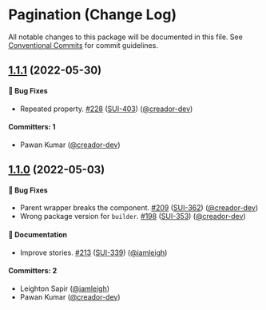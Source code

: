 # Pagination (Change Log)

All notable changes to this package will be documented in this file. See [Conventional Commits](https://conventionalcommits.org/) for commit guidelines.

## [1.1.1](https://www.npmjs.com/package/@wpmudev/react-pagination/v/1.1.1) (2022-05-30)

#### 🐛 Bug Fixes

- Repeated property. [#228](https://github.com/wpmudev/shared-ui-react/pull/228) ([SUI-403](https://incsub.atlassian.net/browse/SUI-403)) ([@creador-dev](https://github.com/creador-dev))

#### Committers: 1

- Pawan Kumar ([@creador-dev](https://github.com/creador-dev))

## [1.1.0](https://www.npmjs.com/package/@wpmudev/react-pagination/v/1.1.0) (2022-05-03)

#### 🐛 Bug Fixes

- Parent wrapper breaks the component. [#209](https://github.com/wpmudev/shared-ui-react/pull/209) ([SUI-362](https://incsub.atlassian.net/browse/SUI-362)) ([@creador-dev](https://github.com/creador-dev))
- Wrong package version for `builder`. [#198](https://github.com/wpmudev/shared-ui-react/pull/198) ([SUI-353](https://incsub.atlassian.net/browse/SUI-353)) ([@creador-dev](https://github.com/creador-dev))

#### 📝 Documentation

- Improve stories. [#213](https://github.com/wpmudev/shared-ui-react/pull/213) ([SUI-339](https://incsub.atlassian.net/browse/SUI-339)) ([@iamleigh](https://github.com/iamleigh))

#### Committers: 2

- Leighton Sapir ([@iamleigh](https://github.com/iamleigh))
- Pawan Kumar ([@creador-dev](https://github.com/creador-dev))
